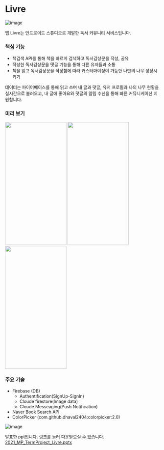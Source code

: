 # Livre


![image](https://user-images.githubusercontent.com/53070295/123210687-51419900-d4fd-11eb-8c25-ced5ff805b61.png)


앱 Livre는 안드로이드 스튜디오로 개발한 독서 커뮤니티 서비스입니다.

 ### 핵심 기능
 * 책검색 API를 통해 책을 빠르게 검색하고 독서감상문을 작성, 공유
 * 작성한 독서감상문을 댓글 기능을 통해 다른 유저들과 소통
 * 책을 읽고 독서감상문을 작성함에 따라 커스터마이징이 가능한 나만의 나무 성장시키기
 
 데이터는 파이어베이스를 통해 읽고 쓰며 내 글과 댓글, 유저 프로필과 나의 나무 현황을 실시간으로 불러오고, 내 글에 좋아요와 댓글의 알림 수신을 통해 빠른 커뮤니케이션 지원합니다.
 
 ### 미리 보기
<img src="https://user-images.githubusercontent.com/72744190/123213360-e2663f00-d500-11eb-9d1e-52773c8cd1bf.gif" width="200" height="400"> <img src="https://user-images.githubusercontent.com/72744190/123213420-f3af4b80-d500-11eb-8975-e460d70aefe1.gif" width="200" height="400"> <img src="https://user-images.githubusercontent.com/72744190/123213446-fa3dc300-d500-11eb-8b0e-4811bdc972d6.gif" width="200" height="400">


 
 ### 주요 기술

 * Firebase (DB) 
   * Authentification(SignUp-SignIn)
   * Cloude firestore(Image data)
   * Cloude Messeaging(Push Notification)
 * Naver Book Search API
 * ColorPicker (com.github.dhaval2404:colorpicker:2.0) 
 



![image](https://user-images.githubusercontent.com/53070295/123211586-99ad8680-d4fe-11eb-8ac9-f07b342f4f6a.png)

발표한 ppt입니다. 링크를 눌러 다운받으실 수 있습니다.
[2021_MP_TermProject_Livre.pptx](https://github.com/MinaRoh/Livre/files/6706637/2021_MP_TermProject_Livre.pptx)

